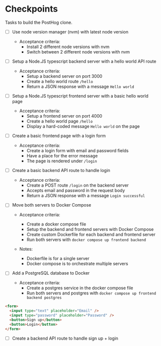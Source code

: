 # Checkpoints

Tasks to build the PostHog clone.

- [ ] Use node version manager (nvm) with latest node version

    * Acceptance criteria:
        * Install 2 different node versions with nvm
        * Switch between 2 different node versions with nvm

- [ ] Setup a Node.JS typescript backend server with a hello world API route

    * Acceptance criteria:
        * Setup a backend server on port 3000
        * Create a hello world route `/hello`
        * Return a JSON response with a message `Hello world`

- [ ] Setup a Node.JS typescript frontend server with a basic hello world page

    * Acceptance criteria:
        * Setup a frontend server on port 4000
        * Create a hello world page `/hello`
        * Display a hard-coded message `Hello world` on the page

- [ ] Create a basic frontend page with a login form

    * Acceptance criteria:
        * Create a login form with email and password fields
        * Have a place for the error message
        * The page is rendered under `/login`

- [ ] Create a basic backend API route to handle login

    * Acceptance criteria:
        * Create a POST route `/login` on the backend server
        * Accepts email and password in the request body
        * Return a JSON response with a message `Login successful`

- [ ] Move both servers to Docker Compose

    * Acceptance criteria:
        * Create a docker compose file
        * Setup the backend and frontend servers with Docker Compose
        * Create custom Dockerfile for each backend and frontend server
        * Run both servers with `docker compose up frontend backend`

    * Notes:
        * Dockerfile is for a single server
        * Docker compose is to orchestrate multiple servers

- [ ] Add a PostgreSQL database to Docker

    * Acceptance criteria:
        * Create a postgres service in the docker compose file
        * Run both servers and postgres with `docker compose up frontend backend postgres`

```html
<form>
  <input type="text" placeholder="Email" />
  <input type="password" placeholder="Password" />
  <button>Sign up</button>
  <button>Login</button>
</form>
```

- [ ] Create a backend API route to handle sign up + login

